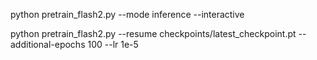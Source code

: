python pretrain_flash2.py --mode inference --interactive


python pretrain_flash2.py --resume checkpoints/latest_checkpoint.pt --additional-epochs 100 --lr 1e-5
